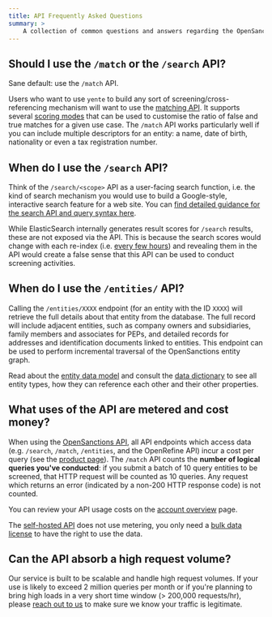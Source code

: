 ```yaml
---
title: API Frequently Asked Questions
summary: >
    A collection of common questions and answers regarding the OpenSanctions API and the yente self-hosted appliance.
---
```


## Should I use the `/match` or the `/search` API?

Sane default: use the `/match` API.

Users who want to use `yente` to build any sort of screening/cross-referencing mechanism will want to use the [matching API](/docs/api/matching/). It supports several [scoring modes](/docs/api/scoring/) that can be used to customise the ratio of false and true matches for a given use case. The `/match` API works particularly well if you can include multiple descriptors for an entity: a name, date of birth, nationality or even a tax registration number.

## When do I use the `/search` API?

Think of the `/search/<scope>` API as a user-facing search function, i.e. the kind of search mechanism you would use to build a Google-style, interactive search feature for a web site. You can [find detailed guidance for the search API and query syntax here](/docs/api/search/).

While ElasticSearch internally generates result scores for `/search` results, these are not exposed via the API. This is because the search scores would change with each re-index (i.e. [every few hours](#updates)) and revealing them in the API would create a false sense that this API can be used to conduct screening activities.

## When do I use the `/entities/` API?

Calling the `/entities/XXXX` endpoint (for an entity with the ID `XXXX`) will retrieve the full details about that entity from the database. The full record will include adjacent entities, such as company owners and subsidiaries, family members and associates for PEPs, and detailed records for addresses and identification documents linked to entities. This endpoint can be used to perform incremental traversal of the OpenSanctions entity graph.

Read about the [entity data model](/docs/entities/) and consult the [data dictionary](/reference/) to see all entity types, how they can reference each other and their other properties.

## <a id="metering"></a> What uses of the API are metered and cost money?

When using the [OpenSanctions API](/api/), all API endpoints which access data (e.g. `/search`, `/match`, `/entities`, and the OpenRefine API) incur a cost per query (see the [product page](/api/)). The `/match` API counts the **number of logical queries you've conducted**: if you submit a batch of 10 query entities to be screened, that HTTP request will be counted as 10 queries. Any request which returns an error (indicated by a non-200 HTTP response code) is not counted.

You can review your API usage costs on the [account overview](/account/) page.

The [self-hosted API](/docs/self-hosted/) does not use metering, you only need a [bulk data license](/licensing/) to have the right to use the data.

## <a id="scaling"></a> Can the API absorb a high request volume?

Our service is built to be scalable and handle high request volumes. If your use is likely to exceed 2 million queries per month or if you're planning to bring high loads in a very short time window (> 200,000 requests/hr), please [reach out to us](/contact/) to make sure we know your traffic is legitimate.
